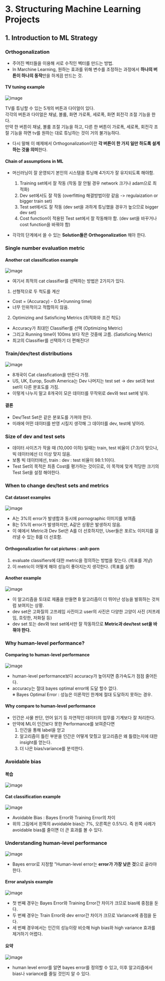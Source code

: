 # 3. Structuring Machine Learning Projects  

## 1. Introduction to ML Strategy  

### Orthogonalization  
- 주어진 벡터들을 이용해 서로 수직인 벡터를 만드는 방법.  
- In Marchine Learning, 원하는 효과를 위해 변수를 조정하는 과정에서 **하나의 버튼이 하나의 동작**만을 하게끔 만드는 것.  

#### TV tuning example
![image](https://user-images.githubusercontent.com/32921115/100571339-42ec1f80-3316-11eb-8368-16a84010a032.png)

TV를 튜닝할 수 있는 5개의 버튼과 다이얼이 있다.  
각각의 버튼과 다이얼은 채널, 볼륨, 화면 가로폭, 세로폭, 화면 회전각 조절 기능을 한다.  
만약 한 버튼이 채널, 볼륨 조절 기능을 하고, 다른 한 버튼이 가로폭, 세로폭, 회전각 조절 기능을 하면 tv를 원하는 대로 튜닝하는 것이 거의 불가능하다.  
- 다시 말해 이 예제에서 Orthogonalization이란 **각 버튼이 한 가지 일만 하도록 설계하는 것을 의미**한다.  
#### Chain of assumptions in ML  
- 머신러닝이 잘 운영되기 본인의 시스템을 튜닝해 4가지가 잘 유지되도록 해야함.  
	1. Training set에서 잘 작동 (작동 잘 안될 경우 network 크기나 adam으로 최적화)  
	2. Dev set에서도 잘 작동 (overfitting 해결방법이랑 같음 -> regulaization or bigger train set)  
	3. Test set에서도 잘 작동 (dev set을 과하게 튜닝했을 경우가 높으므로 bigger dev set) 
	4. Cost function이 적용된 Test set에서 잘 작동해야 함. (dev set을 바꾸거나 cost function을 바꿔야 함)  

- 각각의 단계에서 쓸 수 있는 **Solution들은 Orthogonalization** 해아 한다. 

### Single number evaluation metric  

#### Another cat classification example  
![image](https://user-images.githubusercontent.com/32921115/100572476-e9392480-3318-11eb-9289-347ec77e6068.png)
- 여기서 최적의 cat classifier를 선택하는 방법은 2가지가 있다.  
1. 선형적으로 두 척도를 계산   
  - Cost = (Accuracy) - 0.5*(running time)  
  - 너무 인위적이고 적합하지 않음.  
2. Optimizing and Satisficing Metrics (최적화와 조건 척도)  
  - Accuracy가 최대인 Classifier를 선택 (Optimizing Metric)  
  - 그리고 Running time이 100ms 보다 작은 것중에 고름. (Satisficing Metric)  
  - 최고의 Classifier를 선택하기 더 편해진다!


### Train/dev/test distributions  
![image](https://user-images.githubusercontent.com/32921115/100573474-3d450880-331b-11eb-922a-b1fb9426ffa7.png)
- 8개국이 Cat classfication을 만든다 가정.  
- US, UK, Europ, South America는 Dev 나머지는 test set -> dev set과 test set이 다른 분포도를 가짐.  
- 이렇게 나누지 말고 8개국이 모은 데이터를 무작위로 dev와 test set에 넣자.  

#### 결론
- Dev/Test Set은 같은 분포도를 가져야 한다.    
- 미래에 어떤 데이터를 반영 시킬지 생각해 그 데이터를 dev, test에 넣어라.  

### Size of dev and test sets  
- 데이터 사이즈가 작을 때 (10,000 이하) 일때는 train, test 비율이 (7:3)이 맞으나, 빅 데이터에선 더 이상 맞지 않음.  
- 보통 빅 데이터에선, train : dev : test 비율이 98:1:1이다.  
- Test Set의 목적은 최종 Cost를 평가하는 것이므로, 이 목적에 맞게 적당한 크기의 Test Set을 설정 해야한다.

### When to change dev/test sets and metrics  

#### Cat dataset examples
![image](https://user-images.githubusercontent.com/32921115/100574913-5dc29200-331e-11eb-8de5-ce512c3ff98c.png)
- A는 3%의 error가 발생함과 동시에 pornographic 이미지를 보여줌  
- B는 5%의 error가 발생하지만, A같은 상황은 발생하지 않음.  
- 이 예에서 Metric과 Dev Set은 A를 더 선호하지만, User들은 포르노 이미지를 걸러낼 수 있는 B를 더 선호함.  

#### Orthogonalization for cat pictures : anit-porn  
1. evaluate classifiers에 대한 metric을 정의하는 방법을 찾는다. (목표를 겨냥) 
2. 이 metric이 어떻게 해야 성능이 좋아지는지 생각한다. (목표를 실행)

#### Another example  
![image](https://user-images.githubusercontent.com/32921115/100575797-366cc480-3320-11eb-8a6f-e18db3a1c6a3.png)
- 이 알고리즘을 토대로 제품을 만들면 B 알고리즘이 더 뛰어난 성능을 발휘하는 것처럼 보여지는 상황.  
- dev set은 고화질의 고프레임 사진이고 user의 사진은 다양한 고양이 사진 (저프레임, 흐릿한, 저화질 등)  
- dev set 또는 dev와 test set에서만 잘 작동하므로 **Metric과 dev/test set을 바꿔야 한다.**

### Why human-level performance?  

#### Comparing to human-level performance
![image](https://user-images.githubusercontent.com/32921115/100576170-e80bf580-3320-11eb-89e3-f3565ac1b78e.png)
- human-level performance보다 accuracy가 높아지면 증가속도가 점점 줄어든다.  
- accuracy는 절대 bayes optimal error에 도달 할수 없다.  
※ Bayes Optimal Error : 성능은 이론적인 한계에 절대 도달하지 못하는 경우.  

#### Why compare to human-level performance    
- 인간은 사물 판단, 언어 읽기 등 자연적인 데이터의 업무를 기계보다 잘 처리한다.  
- 만약에 ML이 인간보다 못한 Performance를 보여준다면  
   1) 인간을 통해 label을 얻고  
   2) 알고리즘이 틀린 부분을 인간은 어떻게 맞췄고 알고리즘은 왜 틀렸는지에 대한 insight를 얻는다.  
   3) 더 나은 bias/variance를 분석한다.  
   
### Avoidable bias  

#### 복습
![image](https://user-images.githubusercontent.com/32921115/100576616-d2e39680-3321-11eb-9969-35ab31611400.png)  

#### Cat classification example  
![image](https://user-images.githubusercontent.com/32921115/100576778-28b83e80-3322-11eb-87eb-0ba1b5015fd8.png)
- Avoidable Bias : Bayes Error와 Training Error의 차이  
- 위의 그림에서 왼쪽의 avoidable bias는 7%, 오른쪽은 0.5%다. 즉 왼쪽 사례가 avoidable bias를 줄이면 더 큰 효과를 볼 수 있다.

### Understanding human-level performance  
![image](https://user-images.githubusercontent.com/32921115/100577146-f0653000-3322-11eb-8ecb-b2ed217b54ab.png)  
- Bayes error로 지정할 "Human-level error는 **error가 가장 낮은 것**으로 골라야 한다.
#### Error analysis example  
![image](https://user-images.githubusercontent.com/32921115/100577348-679ac400-3323-11eb-8617-2998a58af9e1.png)
- 첫 번째 경우는 Bayes Error와 Training Error간 차이가 크므로 bias에 중점을 둔다.  
- 두 번째 경우는 Train Error와 dev error간 차이가 크므로 Variance에 중점을 둔다.  
- 세 번째 경우에서는 인간의 성능이랑 비슷해 high bias와 high variance 효과를 제거하기 어렵다.  

#### 요약  
![image](https://user-images.githubusercontent.com/32921115/100577256-2a363680-3323-11eb-9f3d-53f0b5bd7800.png)
- human level error를 알면 bayes error를 정의할 수 있고, 이후 알고리즘에서 bias나 variance를 줄일 것인지 알 수 있다.  
